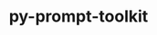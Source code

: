 ---
title: "py-prompt-toolkit"
layout: cache
categories: [package, develop-2024-06-09]
meta: {"versions": ["3.0.43"], "compilers": ["gcc@=11.1.0", "gcc@=11.4.0", "gcc@=7.5.0", "gcc@=9.4.0", "oneapi@=2024.0.0"], "oss": ["ubuntu18.04", "ubuntu20.04", "ubuntu22.04"], "platforms": ["linux"], "targets": ["neoverse_v1", "neoverse_v2", "ppc64le", "x86_64_v3"], "stacks": ["data-vis-sdk", "e4s", "e4s-neoverse-v2", "e4s-neoverse_v1", "e4s-oneapi", "e4s-power", "radiuss", "root"], "num_specs": 9, "num_specs_by_stack": {"e4s": 2, "root": 9, "e4s-oneapi": 1, "e4s-power": 1, "data-vis-sdk": 2, "e4s-neoverse-v2": 1, "e4s-neoverse_v1": 1, "radiuss": 1}}
spec_details: [{"hash": "jehn754pz6rdfr4orgqdikpjnxl4uqnc", "compiler": "gcc@=11.4.0", "versions": ["3.0.43"], "os": "ubuntu22.04", "platform": "linux", "target": "x86_64_v3", "variants": ["build_system=python_pip"], "stacks": ["e4s", "root"], "size": "-", "tarball": "https://binaries.spack.io/releases/develop-2024-06-09/build_cache/linux-ubuntu22.04-x86_64_v3/gcc-11.4.0/py-prompt-toolkit-3.0.43/linux-ubuntu22.04-x86_64_v3-gcc-11.4.0-py-prompt-toolkit-3.0.43-jehn754pz6rdfr4orgqdikpjnxl4uqnc.spack"}, {"hash": "v4mzyey23rzbmdqnufajgvnrh6v2jyz3", "compiler": "oneapi@=2024.0.0", "versions": ["3.0.43"], "os": "ubuntu22.04", "platform": "linux", "target": "x86_64_v3", "variants": ["build_system=python_pip"], "stacks": ["e4s-oneapi", "root"], "size": "-", "tarball": "https://binaries.spack.io/releases/develop-2024-06-09/build_cache/linux-ubuntu22.04-x86_64_v3/oneapi-2024.0.0/py-prompt-toolkit-3.0.43/linux-ubuntu22.04-x86_64_v3-oneapi-2024.0.0-py-prompt-toolkit-3.0.43-v4mzyey23rzbmdqnufajgvnrh6v2jyz3.spack"}, {"hash": "y27pipx7suxiy54rp2gdpbeecb525sn4", "compiler": "gcc@=9.4.0", "versions": ["3.0.43"], "os": "ubuntu20.04", "platform": "linux", "target": "ppc64le", "variants": ["build_system=python_pip"], "stacks": ["e4s-power", "root"], "size": "-", "tarball": "https://binaries.spack.io/releases/develop-2024-06-09/build_cache/linux-ubuntu20.04-ppc64le/gcc-9.4.0/py-prompt-toolkit-3.0.43/linux-ubuntu20.04-ppc64le-gcc-9.4.0-py-prompt-toolkit-3.0.43-y27pipx7suxiy54rp2gdpbeecb525sn4.spack"}, {"hash": "wbqxuthmlvpm65e3xod3tuqx3mgrjq4a", "compiler": "gcc@=11.1.0", "versions": ["3.0.43"], "os": "ubuntu20.04", "platform": "linux", "target": "x86_64_v3", "variants": ["build_system=python_pip"], "stacks": ["root", "data-vis-sdk"], "size": "-", "tarball": "https://binaries.spack.io/releases/develop-2024-06-09/build_cache/linux-ubuntu20.04-x86_64_v3/gcc-11.1.0/py-prompt-toolkit-3.0.43/linux-ubuntu20.04-x86_64_v3-gcc-11.1.0-py-prompt-toolkit-3.0.43-wbqxuthmlvpm65e3xod3tuqx3mgrjq4a.spack"}, {"hash": "fxatqq4supd2bct3vnlunn4chre6mak7", "compiler": "gcc@=11.4.0", "versions": ["3.0.43"], "os": "ubuntu22.04", "platform": "linux", "target": "x86_64_v3", "variants": ["build_system=python_pip"], "stacks": ["e4s", "root"], "size": "-", "tarball": "https://binaries.spack.io/releases/develop-2024-06-09/build_cache/linux-ubuntu22.04-x86_64_v3/gcc-11.4.0/py-prompt-toolkit-3.0.43/linux-ubuntu22.04-x86_64_v3-gcc-11.4.0-py-prompt-toolkit-3.0.43-fxatqq4supd2bct3vnlunn4chre6mak7.spack"}, {"hash": "ei4zevuncmrhj63kx5qyh3u2aywkwufh", "compiler": "gcc@=11.1.0", "versions": ["3.0.43"], "os": "ubuntu20.04", "platform": "linux", "target": "x86_64_v3", "variants": ["build_system=python_pip"], "stacks": ["root", "data-vis-sdk"], "size": "-", "tarball": "https://binaries.spack.io/releases/develop-2024-06-09/build_cache/linux-ubuntu20.04-x86_64_v3/gcc-11.1.0/py-prompt-toolkit-3.0.43/linux-ubuntu20.04-x86_64_v3-gcc-11.1.0-py-prompt-toolkit-3.0.43-ei4zevuncmrhj63kx5qyh3u2aywkwufh.spack"}, {"hash": "4fetlctnga746etphdaxhnrfhz3sw6nc", "compiler": "gcc@=11.4.0", "versions": ["3.0.43"], "os": "ubuntu22.04", "platform": "linux", "target": "neoverse_v2", "variants": ["build_system=python_pip"], "stacks": ["e4s-neoverse-v2", "root"], "size": "-", "tarball": "https://binaries.spack.io/releases/develop-2024-06-09/build_cache/linux-ubuntu22.04-neoverse_v2/gcc-11.4.0/py-prompt-toolkit-3.0.43/linux-ubuntu22.04-neoverse_v2-gcc-11.4.0-py-prompt-toolkit-3.0.43-4fetlctnga746etphdaxhnrfhz3sw6nc.spack"}, {"hash": "fik7xewnqatb7fj3itw2eknq7bltmncc", "compiler": "gcc@=11.4.0", "versions": ["3.0.43"], "os": "ubuntu22.04", "platform": "linux", "target": "neoverse_v1", "variants": ["build_system=python_pip"], "stacks": ["e4s-neoverse_v1", "root"], "size": "-", "tarball": "https://binaries.spack.io/releases/develop-2024-06-09/build_cache/linux-ubuntu22.04-neoverse_v1/gcc-11.4.0/py-prompt-toolkit-3.0.43/linux-ubuntu22.04-neoverse_v1-gcc-11.4.0-py-prompt-toolkit-3.0.43-fik7xewnqatb7fj3itw2eknq7bltmncc.spack"}, {"hash": "e6adv7gu3a4vjq6xz2rqrou3yexoccuy", "compiler": "gcc@=7.5.0", "versions": ["3.0.43"], "os": "ubuntu18.04", "platform": "linux", "target": "x86_64_v3", "variants": ["build_system=python_pip"], "stacks": ["radiuss", "root"], "size": "-", "tarball": "https://binaries.spack.io/releases/develop-2024-06-09/build_cache/linux-ubuntu18.04-x86_64_v3/gcc-7.5.0/py-prompt-toolkit-3.0.43/linux-ubuntu18.04-x86_64_v3-gcc-7.5.0-py-prompt-toolkit-3.0.43-e6adv7gu3a4vjq6xz2rqrou3yexoccuy.spack"}]
---
